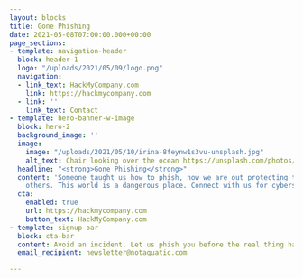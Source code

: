 ```yaml
---
layout: blocks
title: Gone Phishing
date: 2021-05-08T07:00:00.000+00:00
page_sections:
- template: navigation-header
  block: header-1
  logo: "/uploads/2021/05/09/logo.png"
  navigation:
  - link_text: HackMyCompany.com
    link: https://hackmycompany.com
  - link: ''
    link_text: Contact
- template: hero-banner-w-image
  block: hero-2
  background_image: ''
  image:
    image: "/uploads/2021/05/10/irina-8feynw1s3vu-unsplash.jpg"
    alt_text: Chair looking over the ocean https://unsplash.com/photos/8feynW1s3VU
  headline: "<strong>Gone Phishing</strong>"
  content: 'Someone taught us how to phish, now we are out protecting the safety of
    others. This world is a dangerous place. Connect with us for cybersecurity help. '
  cta:
    enabled: true
    url: https://hackmycompany.com
    button_text: HackMyCompany.com
- template: signup-bar
  block: cta-bar
  content: Avoid an incident. Let us phish you before the real thing happens.
  email_recipient: newsletter@notaquatic.com

---
```

